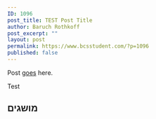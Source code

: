 ```yaml
---
ID: 1096
post_title: TEST Post Title
author: Baruch Rothkoff
post_excerpt: ""
layout: post
permalink: https://www.bcsstudent.com/?p=1096
published: false
---
```

<!-- wp:paragraph -->
<p>Post <a href="###test">goes</a> here.</p>
<!-- /wp:paragraph -->

<!-- wp:paragraph -->
<p>Test</p>
<!-- /wp:paragraph -->

<!-- wp:heading -->
<h2>מושגים</h2>
<!-- /wp:heading -->